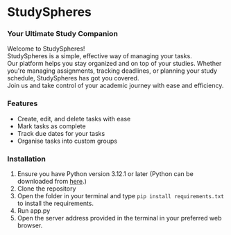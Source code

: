 # StudySpheres
### Your Ultimate Study Companion
Welcome to StudySpheres! <br>
StudySpheres is a simple, effective way of managing your tasks. <br>
Our platform helps you stay organized and on top of your studies. Whether you're managing assignments, tracking deadlines, or planning your study schedule, StudySpheres has got you covered. <br>
Join us and take control of your academic journey with ease and efficiency.



### Features
- Create, edit, and delete tasks with ease
- Mark tasks as complete
- Track due dates for your tasks
- Organise tasks into custom groups

### Installation
1. Ensure you have Python version 3.12.1 or later (Python can be downloaded from <a href="https://www.python.org/downloads/">here</a>.)
2. Clone the repository
3. Open the folder in your terminal and type ```pip install requirements.txt``` to install the requirements.
4. Run app.py
5. Open the server address provided in the terminal in your preferred web browser.
